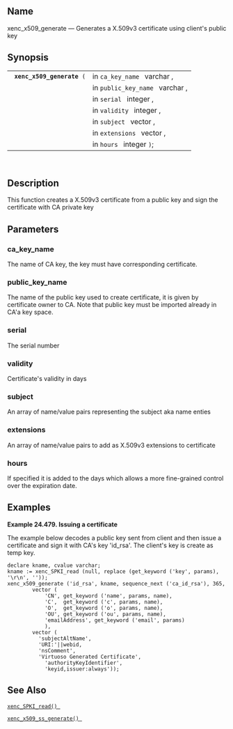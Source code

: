 <div id="fn_xenc_x509_generate" class="refentry">

<div class="titlepage">

</div>

<div class="refnamediv">

## Name

xenc_x509_generate — Generates a X.509v3 certificate using client's
public key

</div>

<div class="refsynopsisdiv">

## Synopsis

<div id="fsyn_xenc_x509_generate" class="funcsynopsis">

|                                 |                                 |
|---------------------------------|---------------------------------|
| ` `**`xenc_x509_generate`**` (` | in `ca_key_name ` varchar ,     |
|                                 | in `public_key_name ` varchar , |
|                                 | in `serial ` integer ,          |
|                                 | in `validity ` integer ,        |
|                                 | in `subject ` vector ,          |
|                                 | in `extensions ` vector ,       |
|                                 | in `hours ` integer `)`;        |

<div class="funcprototype-spacer">

 

</div>

</div>

</div>

<div id="desc_xenc_x509_generate" class="refsect1">

## Description

This function creates a X.509v3 certificate from a public key and sign
the certificate with CA private key

</div>

<div id="params_xenc_x509_generate" class="refsect1">

## Parameters

<div id="id120883" class="refsect2">

### ca_key_name

The name of CA key, the key must have corresponding certificate.

</div>

<div id="id120886" class="refsect2">

### public_key_name

The name of the public key used to create certificate, it is given by
certificate owner to CA. Note that public key must be imported already
in CA'a key space.

</div>

<div id="id120889" class="refsect2">

### serial

The serial number

</div>

<div id="id120892" class="refsect2">

### validity

Certificate's validity in days

</div>

<div id="id120895" class="refsect2">

### subject

An array of name/value pairs representing the subject aka name enties

</div>

<div id="id120898" class="refsect2">

### extensions

An array of name/value pairs to add as X.509v3 extensions to certificate

</div>

<div id="id120901" class="refsect2">

### hours

If specified it is added to the days which allows a more fine-grained
control over the expiration date.

</div>

</div>

<div id="examples_xenc_x509_generate" class="refsect1">

## Examples

<div id="ex_xenc_x509_generate" class="example">

**Example 24.479. Issuing a certificate**

<div class="example-contents">

The example below decodes a public key sent from client and then issue a
certificate and sign it with CA's key 'id_rsa'. The client's key is
create as temp key.

``` screen
declare kname, cvalue varchar;
kname := xenc_SPKI_read (null, replace (get_keyword ('key', params), '\r\n', ''));
xenc_x509_generate ('id_rsa', kname, sequence_next ('ca_id_rsa'), 365,
        vector (
            'CN', get_keyword ('name', params, name),
            'C',  get_keyword ('c', params, name),
            'O',  get_keyword ('o', params, name),
            'OU', get_keyword ('ou', params, name),
            'emailAddress', get_keyword ('email', params)
            ),
        vector (
          'subjectAltName',
          'URI:'||webid,
          'nsComment',
          'Virtuoso Generated Certificate',
            'authorityKeyIdentifier',
            'keyid,issuer:always'));
```

</div>

</div>

  

</div>

<div id="seealso_xenc_x509_generate" class="refsect1">

## See Also

<a href="fn_xenc_spki_read.html" class="link"
title="xenc_SPKI_read"><code
class="function">xenc_SPKI_read() </code></a>

<a href="fn_xenc_x509_ss_generate.html" class="link"
title="xenc_x509_ss_generate"><code
class="function">xenc_x509_ss_generate() </code></a>

</div>

</div>
